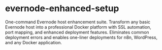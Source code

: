 # evernode-enhanced-setup
One-command Evernode host enhancement suite. Transform any basic Evernode host into a professional Docker platform with SSL automation, port mapping, and enhanced deployment features. Eliminates common deployment errors and enables one-liner deployments for n8n, WordPress, and any Docker application.

